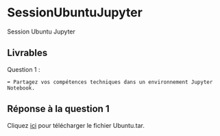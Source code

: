 # SessionUbuntuJupyter

Session Ubuntu Jupyter

## Livrables

Question 1 :

```
➡️ Partagez vos compétences techniques dans un environnement Jupyter Notebook.
```

## Réponse à la question 1

Cliquez [ici](https://www.mediafire.com/file/jacweqd7hl7nncz/ubuntu.tar/file) pour télécharger le fichier Ubuntu.tar.

